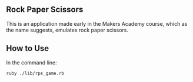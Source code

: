 ## Rock Paper Scissors ##

This is an application made early in the Makers Academy course, which as the name suggests, emulates rock paper scissors.

## How to Use ##
In the command line: 

```
ruby ./lib/rps_game.rb
